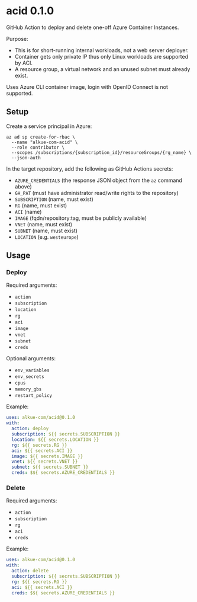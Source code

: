 # acid 0.1.0

GitHub Action to deploy and delete one-off Azure Container Instances.

Purpose:
- This is for short-running internal workloads, not a web server deployer.
- Container gets only private IP thus only Linux workloads are supported by ACI.
- A resource group, a virtual network and an unused subnet must already exist.

Uses Azure CLI container image, login with OpenID Connect is not supported.

## Setup

Create a service principal in Azure:

    az ad sp create-for-rbac \
      --name "alkue-com-acid" \
      --role contributor \
      --scopes /subscriptions/{subscription_id}/resourceGroups/{rg_name} \
      --json-auth

In the target repository, add the following as GitHub Actions secrets:
- `AZURE_CREDENTIALS` (the response JSON object from the `az` command above)
- `GH_PAT` (must have administrator read/write rights to the repository)
- `SUBSCRIPTION` (name, must exist)
- `RG` (name, must exist)
- `ACI` (name)
- `IMAGE` (fqdn/repository:tag, must be publicly available)
- `VNET` (name, must exist)
- `SUBNET` (name, must exist)
- `LOCATION` (e.g. `westeurope`)

## Usage

### Deploy

Required arguments:
- `action`
- `subscription`
- `location`
- `rg`
- `aci`
- `image`
- `vnet`
- `subnet`
- `creds`

Optional arguments:
- `env_variables`
- `env_secrets`
- `cpus`
- `memory_gbs`
- `restart_policy`

Example:

```yaml
uses: alkue-com/acid@0.1.0
with:
  action: deploy
  subscription: ${{ secrets.SUBSCRIPTION }}
  location: ${{ secrets.LOCATION }}
  rg: ${{ secrets.RG }}
  aci: ${{ secrets.ACI }}
  image: ${{ secrets.IMAGE }}
  vnet: ${{ secrets.VNET }}
  subnet: ${{ secrets.SUBNET }}
  creds: $${ secrets.AZURE_CREDENTIALS }}

```

### Delete

Required arguments:
- `action`
- `subscription`
- `rg`
- `aci`
- `creds`

Example:

```yaml
uses: alkue-com/acid@0.1.0
with:
  action: delete
  subscription: ${{ secrets.SUBSCRIPTION }}
  rg: ${{ secrets.RG }}
  aci: ${{ secrets.ACI }}
  creds: $${ secrets.AZURE_CREDENTIALS }}
```
